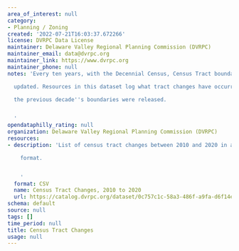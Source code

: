 ```yaml
---
area_of_interest: null
category:
- Planning / Zoning
created: '2022-07-21T16:03:37.672266'
license: DVRPC Data License
maintainer: Delaware Valley Regional Planning Commission (DVRPC)
maintainer_email: data@dvrpc.org
maintainer_link: https://www.dvrpc.org
maintainer_phone: null
notes: 'Every ten years, with the Decennial Census, Census Tract boundaries are

  updated. Resources in this dataset log what tract changes have occurred since

  the previous decade''s boundaries were released.


  '
opendataphilly_rating: null
organization: Delaware Valley Regional Planning Commission (DVRPC)
resources:
- description: 'List of census tract changes between 2010 and 2020 in a readable (wide)

    format.


    '
  format: CSV
  name: Census Tract Changes, 2010 to 2020
  url: https://catalog.dvrpc.org/dataset/0c757c1c-58a3-486f-a9fa-d6f14e1add49/resource/92206173-7bee-4396-bf52-f52ab4cf7773/download/dvrpctractchanges2010to2020.csv
schema: default
source: null
tags: []
time_period: null
title: Census Tract Changes
usage: null
---
```

